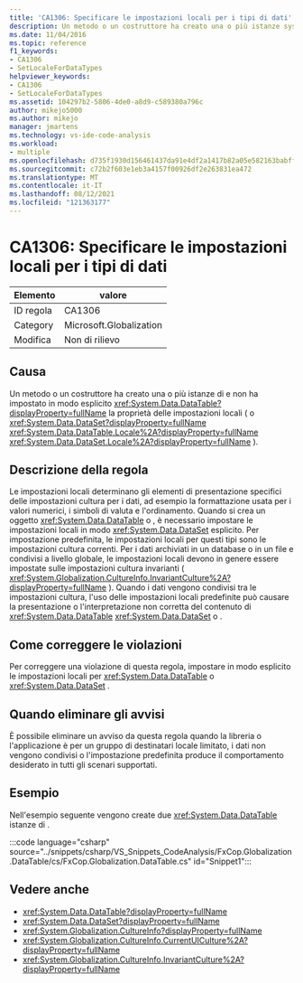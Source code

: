 ```yaml
---
title: 'CA1306: Specificare le impostazioni locali per i tipi di dati'
description: Un metodo o un costruttore ha creato una o più istanze system.Data.DataTable o System.Data.DataSet e non ha impostato in modo esplicito la proprietà delle impostazioni locali.
ms.date: 11/04/2016
ms.topic: reference
f1_keywords:
- CA1306
- SetLocaleForDataTypes
helpviewer_keywords:
- CA1306
- SetLocaleForDataTypes
ms.assetid: 104297b2-5806-4de0-a8d9-c589380a796c
author: mikejo5000
ms.author: mikejo
manager: jmartens
ms.technology: vs-ide-code-analysis
ms.workload:
- multiple
ms.openlocfilehash: d735f1930d156461437da91e4df2a1417b82a05e582163babff1869ab1a6d483
ms.sourcegitcommit: c72b2f603e1eb3a4157f00926df2e263831ea472
ms.translationtype: MT
ms.contentlocale: it-IT
ms.lasthandoff: 08/12/2021
ms.locfileid: "121363177"
---
```

# <a name="ca1306-set-locale-for-data-types"></a>CA1306: Specificare le impostazioni locali per i tipi di dati

|Elemento|valore|
|-|-|
|ID regola|CA1306|
|Category|Microsoft.Globalization|
|Modifica|Non di rilievo|

## <a name="cause"></a>Causa
Un metodo o un costruttore ha creato una o più istanze di e non ha impostato in modo esplicito <xref:System.Data.DataTable?displayProperty=fullName> la proprietà delle impostazioni locali ( o <xref:System.Data.DataSet?displayProperty=fullName> <xref:System.Data.DataTable.Locale%2A?displayProperty=fullName> <xref:System.Data.DataSet.Locale%2A?displayProperty=fullName> ).

## <a name="rule-description"></a>Descrizione della regola
Le impostazioni locali determinano gli elementi di presentazione specifici delle impostazioni cultura per i dati, ad esempio la formattazione usata per i valori numerici, i simboli di valuta e l'ordinamento. Quando si crea un oggetto <xref:System.Data.DataTable> o , è necessario impostare le impostazioni locali in modo <xref:System.Data.DataSet> esplicito. Per impostazione predefinita, le impostazioni locali per questi tipi sono le impostazioni cultura correnti. Per i dati archiviati in un database o in un file e condivisi a livello globale, le impostazioni locali devono in genere essere impostate sulle impostazioni cultura invarianti ( <xref:System.Globalization.CultureInfo.InvariantCulture%2A?displayProperty=fullName> ). Quando i dati vengono condivisi tra le impostazioni cultura, l'uso delle impostazioni locali predefinite può causare la presentazione o l'interpretazione non corretta del contenuto di <xref:System.Data.DataTable> <xref:System.Data.DataSet> o .

## <a name="how-to-fix-violations"></a>Come correggere le violazioni
Per correggere una violazione di questa regola, impostare in modo esplicito le impostazioni locali per <xref:System.Data.DataTable> o <xref:System.Data.DataSet> .

## <a name="when-to-suppress-warnings"></a>Quando eliminare gli avvisi
È possibile eliminare un avviso da questa regola quando la libreria o l'applicazione è per un gruppo di destinatari locale limitato, i dati non vengono condivisi o l'impostazione predefinita produce il comportamento desiderato in tutti gli scenari supportati.

## <a name="example"></a>Esempio
Nell'esempio seguente vengono create due <xref:System.Data.DataTable> istanze di .

:::code language="csharp" source="../snippets/csharp/VS_Snippets_CodeAnalysis/FxCop.Globalization.DataTable/cs/FxCop.Globalization.DataTable.cs" id="Snippet1":::

## <a name="see-also"></a>Vedere anche

- <xref:System.Data.DataTable?displayProperty=fullName>
- <xref:System.Data.DataSet?displayProperty=fullName>
- <xref:System.Globalization.CultureInfo?displayProperty=fullName>
- <xref:System.Globalization.CultureInfo.CurrentUICulture%2A?displayProperty=fullName>
- <xref:System.Globalization.CultureInfo.InvariantCulture%2A?displayProperty=fullName>
